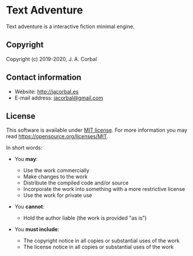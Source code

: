 Text Adventure
==============

Text adventure is a interactive fiction minimal engine.


Copyright
---------

Copyright (c) 2019-2020, J. A. Corbal


Contact information
-------------------

  * Website: <http://jacorbal.es>
  * E-mail address: <jacorbal@gmail.com>


License
-------

This software is available under [MIT license](LICENSE).  For more
information you may read <https://opensource.org/licenses/MIT>.

In short words:

  * You **may**:

    - Use the work commercially
    - Make changes to the work
    - Distribute the compiled code and/or source
    - Incorporate the work into something with a more restrictive license
    - Use the work for private use

  * You **cannot**:

    - Hold the author liable (the work is provided "as is")

  * You **must include**:

    - The copyright notice in all copies or substantial uses of the work
    - The license notice in all copies or substantial uses of the work


